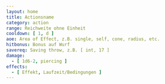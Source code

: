 ```yaml
---
layout: home
title: Actionsname
category: action
range: Reichweite ohne Einheit
cooldown: [ 1, d ]
aoe: Area of Effect, z.B. single, self, cone, radius, etc.
hitbonus: Bonus auf Wurf
savereq: Saving throw, z.B. [ int, 17 ]
damage:
  - [ 1d6-2, piercing ]
effects:
  - [ Effekt, Laufzeit/Bedingungen ]
---
```

